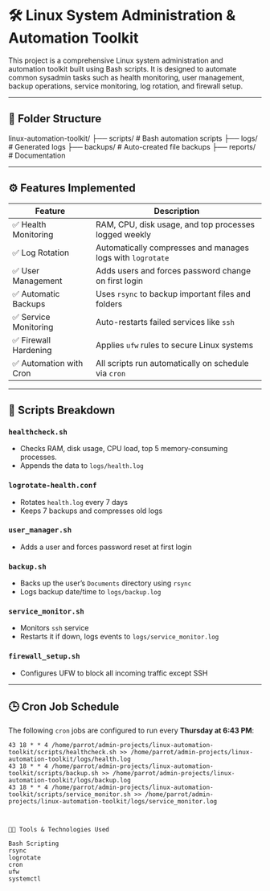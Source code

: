 # 🛠️ Linux System Administration & Automation Toolkit

This project is a comprehensive Linux system administration and automation toolkit built using Bash scripts. It is designed to automate common sysadmin tasks such as health monitoring, user management, backup operations, service monitoring, log rotation, and firewall setup.

---

## 📁 Folder Structure

linux-automation-toolkit/
├── scripts/ # Bash automation scripts
├── logs/ # Generated logs
├── backups/ # Auto-created file backups
├── reports/ # Documentation




---

## ⚙️ Features Implemented

| Feature                    | Description                                                                 |
|---------------------------|-----------------------------------------------------------------------------|
| ✅ Health Monitoring       | RAM, CPU, disk usage, and top processes logged weekly                       |
| ✅ Log Rotation            | Automatically compresses and manages logs with `logrotate`                 |
| ✅ User Management         | Adds users and forces password change on first login                        |
| ✅ Automatic Backups       | Uses `rsync` to backup important files and folders                          |
| ✅ Service Monitoring      | Auto-restarts failed services like `ssh`                                    |
| ✅ Firewall Hardening      | Applies `ufw` rules to secure Linux systems                                 |
| ✅ Automation with Cron    | All scripts run automatically on schedule via `cron`                        |

---

## 🔧 Scripts Breakdown

### `healthcheck.sh`
- Checks RAM, disk usage, CPU load, top 5 memory-consuming processes.
- Appends the data to `logs/health.log`

### `logrotate-health.conf`
- Rotates `health.log` every 7 days
- Keeps 7 backups and compresses old logs

### `user_manager.sh`
- Adds a user and forces password reset at first login

### `backup.sh`
- Backs up the user’s `Documents` directory using `rsync`
- Logs backup date/time to `logs/backup.log`

### `service_monitor.sh`
- Monitors `ssh` service
- Restarts it if down, logs events to `logs/service_monitor.log`

### `firewall_setup.sh`
- Configures UFW to block all incoming traffic except SSH

---

## 🕒 Cron Job Schedule

The following `cron` jobs are configured to run every **Thursday at 6:43 PM**:

```cron
43 18 * * 4 /home/parrot/admin-projects/linux-automation-toolkit/scripts/healthcheck.sh >> /home/parrot/admin-projects/linux-automation-toolkit/logs/health.log
43 18 * * 4 /home/parrot/admin-projects/linux-automation-toolkit/scripts/backup.sh >> /home/parrot/admin-projects/linux-automation-toolkit/logs/backup.log
43 18 * * 4 /home/parrot/admin-projects/linux-automation-toolkit/scripts/service_monitor.sh >> /home/parrot/admin-projects/linux-automation-toolkit/logs/service_monitor.log 



👨‍💻 Tools & Technologies Used

Bash Scripting
rsync
logrotate
cron
ufw
systemctl


